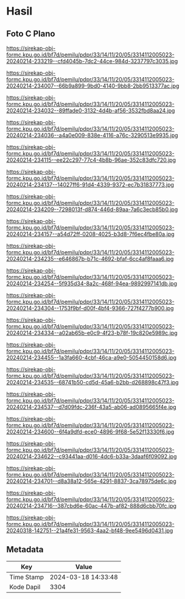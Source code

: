 # Hasil

## Foto C Plano

https://sirekap-obj-formc.kpu.go.id/bf7d/pemilu/pdpr/33/14/11/20/05/3314112005023-20240214-233219--cfd4045b-7dc2-44ce-984d-3237797c3035.jpg

https://sirekap-obj-formc.kpu.go.id/bf7d/pemilu/pdpr/33/14/11/20/05/3314112005023-20240214-234007--66b9a899-9bd0-4140-9bb8-2bb9513377ac.jpg

https://sirekap-obj-formc.kpu.go.id/bf7d/pemilu/pdpr/33/14/11/20/05/3314112005023-20240214-234032--89ffade0-3132-4d4b-af56-3532fbd8aa24.jpg

https://sirekap-obj-formc.kpu.go.id/bf7d/pemilu/pdpr/33/14/11/20/05/3314112005023-20240214-234036--a4a0e009-838e-4116-a76c-3290513e9935.jpg

https://sirekap-obj-formc.kpu.go.id/bf7d/pemilu/pdpr/33/14/11/20/05/3314112005023-20240214-234115--ee22c297-77c4-4b8b-96ae-352c83dfc720.jpg

https://sirekap-obj-formc.kpu.go.id/bf7d/pemilu/pdpr/33/14/11/20/05/3314112005023-20240214-234137--14027ff6-91d4-4339-9372-ec7b31837773.jpg

https://sirekap-obj-formc.kpu.go.id/bf7d/pemilu/pdpr/33/14/11/20/05/3314112005023-20240214-234209--7298013f-d874-446d-89aa-7a6c3ecb85b0.jpg

https://sirekap-obj-formc.kpu.go.id/bf7d/pemilu/pdpr/33/14/11/20/05/3314112005023-20240214-234157--a54d72ff-0208-4025-b3d8-7f6ec4fbe80a.jpg

https://sirekap-obj-formc.kpu.go.id/bf7d/pemilu/pdpr/33/14/11/20/05/3314112005023-20240214-234235--e646867b-b71c-4692-bfaf-6cc4af8faaa6.jpg

https://sirekap-obj-formc.kpu.go.id/bf7d/pemilu/pdpr/33/14/11/20/05/3314112005023-20240214-234254--5f935d34-8a2c-468f-94ea-9892997141db.jpg

https://sirekap-obj-formc.kpu.go.id/bf7d/pemilu/pdpr/33/14/11/20/05/3314112005023-20240214-234304--1753f9bf-d00f-4bf4-9366-727f4277b900.jpg

https://sirekap-obj-formc.kpu.go.id/bf7d/pemilu/pdpr/33/14/11/20/05/3314112005023-20240214-234334--a02ab65b-e0c9-4f23-b78f-19c820e5989c.jpg

https://sirekap-obj-formc.kpu.go.id/bf7d/pemilu/pdpr/33/14/11/20/05/3314112005023-20240214-234455--1a3fa660-4cbf-46ca-a9e0-5054450158d6.jpg

https://sirekap-obj-formc.kpu.go.id/bf7d/pemilu/pdpr/33/14/11/20/05/3314112005023-20240214-234535--68741b50-cd5d-45a6-b2bb-d268898c47f3.jpg

https://sirekap-obj-formc.kpu.go.id/bf7d/pemilu/pdpr/33/14/11/20/05/3314112005023-20240214-234537--d7d09fdc-236f-43a5-ab06-ad0895665f4e.jpg

https://sirekap-obj-formc.kpu.go.id/bf7d/pemilu/pdpr/33/14/11/20/05/3314112005023-20240214-234600--6f4a9dfd-ece0-4896-9f68-5e52f13330f6.jpg

https://sirekap-obj-formc.kpu.go.id/bf7d/pemilu/pdpr/33/14/11/20/05/3314112005023-20240214-234622--c93441aa-d016-4dc6-b33a-3daaf6f09092.jpg

https://sirekap-obj-formc.kpu.go.id/bf7d/pemilu/pdpr/33/14/11/20/05/3314112005023-20240214-234701--d8a38a12-565e-4291-8837-3ca78975de6c.jpg

https://sirekap-obj-formc.kpu.go.id/bf7d/pemilu/pdpr/33/14/11/20/05/3314112005023-20240214-234716--387cbd6e-60ac-447b-af82-888d6cbb70fc.jpg

https://sirekap-obj-formc.kpu.go.id/bf7d/pemilu/pdpr/33/14/11/20/05/3314112005023-20240318-142751--21a4fe31-9563-4aa2-bf48-9ee5496d0431.jpg


## Metadata

| Key        | Value               |
| ---------- | ------------------- |
| Time Stamp | 2024-03-18 14:33:48 |
| Kode Dapil | 3304                |



